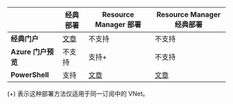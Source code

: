 | | **经典部署** | **Resource Manager 部署** | **Resource Manager 经典部署** |
|----------------------------------------|-------------|----------------------|---------------------------------|
| **经典门户** | [文章](/documentation/articles/virtual-networks-configure-vnet-to-vnet-connection) | 不支持 | 不支持 |
| **Azure 门户预览** | 不支持 | 支持+ | 不支持 |
| **PowerShell** | 支持 | [文章](/documentation/articles/vpn-gateway-vnet-vnet-rm-ps) | [文章](/documentation/articles/virtual-networks-arm-asm-s2s)

(+) 表示这种部署方法仅适用于同一订阅中的 VNet。

<!---HONumber=Mooncake_0425_2016-->

